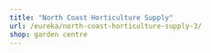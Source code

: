```yaml
---
title: "North Coast Horticulture Supply"
url: /eureka/north-coast-horticulture-supply-3/
shop: garden centre
---
```

